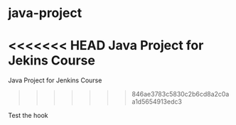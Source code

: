 # java-project
<<<<<<< HEAD
Java Project for Jekins Course
=======
Java Project for Jenkins Course
>>>>>>> 846ae3783c5830c2b6cd8a2c0aa1d5654913edc3

Test the hook
